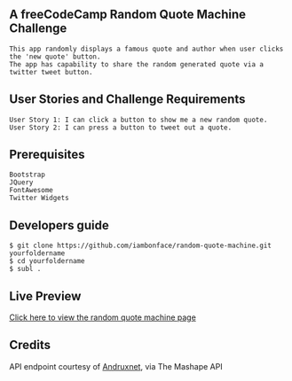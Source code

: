 
## A freeCodeCamp Random Quote Machine Challenge

    This app randomly displays a famous quote and author when user clicks the 'new quote' button.
    The app has capability to share the random generated quote via a twitter tweet button. 

## User Stories and Challenge Requirements
    User Story 1: I can click a button to show me a new random quote.
    User Story 2: I can press a button to tweet out a quote.

## Prerequisites
	Bootstrap
    JQuery
    FontAwesome
    Twitter Widgets 

## Developers guide
    $ git clone https://github.com/iambonface/random-quote-machine.git yourfoldername
    $ cd yourfoldername
    $ subl .

## Live Preview
<a href="http://iambonface.github.io/random-quote-machine">Click here to view the random quote machine page </a>

## Credits
API endpoint courtesy of <a href="https://market.mashape.com/andruxnet/random-famous-quotes#">Andruxnet</a>, via The Mashape API
